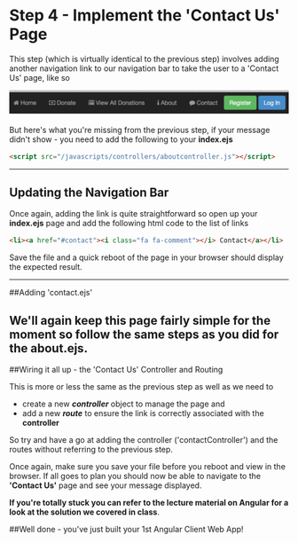 # Step 4 - Implement the 'Contact Us' Page

This step (which is virtually identical to the previous step) involves adding another navigation link to our navigation bar to take the user to a 'Contact Us' page, like so

![](../images/navbar.lab1.v3.png)

But here's what you're missing from the previous step, if your message didn't show - you need to add the following to your **index.ejs**


```html
<script src="/javascripts/controllers/aboutcontroller.js"></script>
```
---

## Updating the Navigation Bar

Once again, adding the link is quite straightforward so open up your **index.ejs** page and add the following html code to the list of links

```html
<li><a href="#contact"><i class="fa fa-comment"></i> Contact</a></li>

```
Save the file and a quick reboot of the page in your browser should display the expected result.

---

##Adding 'contact.ejs'

We'll again keep this page fairly simple for the moment so follow the same steps as you did for the **about.ejs**.
---

##Wiring it all up - the 'Contact Us' Controller and Routing

This is more or less the same as the previous step as well as we need to  

* create a new ***controller*** object to manage the page and
* add a new ***route*** to ensure the link is correctly associated with the **controller**

So try and have a go at adding the controller ('contactController') and the routes without referring to the previous step. 

Once again, make sure you save your file before you reboot and view in the browser. If all goes to plan you should now be able to navigate to the **'Contact Us'** page and see your message displayed.

**If you're totally stuck you can refer to the lecture material on Angular for a look at the solution we covered in class**.

##Well done - you've just built your 1st Angular Client Web App!


